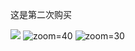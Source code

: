 这是第二次购买

![](Pasted%20image%2020231211205356.png)
![zoom=40](Pasted%20image%2020231211205516.png)
![zoom=30](Pasted%20image%2020231211205557.png)
